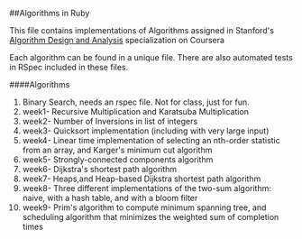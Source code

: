 ##Algorithms in Ruby

This file contains implementations of Algorithms assigned in Stanford's [Algorithm Design and Analysis](https://www.coursera.org/specializations/algorithms) specialization on Coursera

Each algorithm can be found in a unique file. There are also automated tests in RSpec included in these files.

####Algorithms

1. Binary Search, needs an rspec file. Not for class, just for fun. 
2. week1- Recursive Multiplication and Karatsuba Multiplication
3. week2- Number of Inversions in list of integers
4. week3- Quicksort implementation (including with very large input)
5. week4- Linear time implementation of selecting an nth-order statistic from an array, and Karger's minimum cut algorithm
6. week5- Strongly-connected components algorithm
7. week6- Dijkstra's shortest path algorithm
8. week7- Heaps,and Heap-based Dijkstra shortest path algorithm
9. week8- Three different implementations of the two-sum algorithm: naive, with a hash table, and with a bloom filter
10. week9- Prim's algorithm to compute minimum spanning tree, and scheduling algorithm that minimizes the weighted sum of completion times
